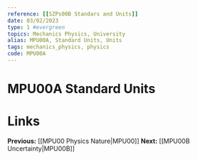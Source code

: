 ```yaml
---
reference: [[SZPs00B Standars and Units]]
date: 03/02/2023
type: 1 #evergreen
topics: Mechanics Physics, University
alias: MPU00A, Standard Units, Units
tags: mechanics_physics, physics
code: MPU00A
---
```

# MPU00A Standard Units


# Links
**Previous:** [[MPU00 Physics Nature|MPU00]]
**Next:** [[MPU00B Uncertainty|MPU00B]]